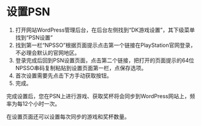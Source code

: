 # 设置PSN

1. 打开网站WordPress管理后台，在后台左侧找到“DK游戏设置”，其下级菜单找到“PSN设置”
2. 找到第一栏“NPSSO”根据页面提示点击第一个链接在PlayStation官网登录，不必理会默认的官网地区。
3. 登录完成后回到PSN设置页面，点击第二个链接，把打开的页面提示的64位NPSSO串码复制粘贴到设置页面第一栏，点保存选项。
4. 首次设置需要先点击下方手动获取按钮。
5. 完成。

完成设置后，您在PSN上进行游戏、获取奖杯将会同步到WordPress网站上，频率为每12个小时一次。

在设置页面还可以设置每次同步的游戏和奖杯数量。

